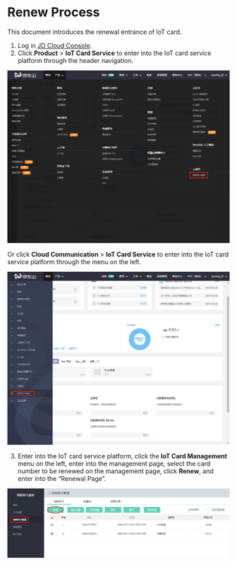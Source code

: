 
# Renew Process

This document introduces the renewal entrance of IoT card.

1. Log in [JD Cloud Console](https://console.jdcloud.com/overview).
2. Click **Product** > **IoT Card Service** to enter into the IoT card service platform through the header navigation.

![物联网卡服务 控制台](../../../../image/Query-Card-Service/wlw-kzt.png)

Or click **Cloud Communication** > **IoT Card Service** to enter into the IoT card service platform through the menu on the left.

![物联网卡服务 控制台](../../../../image/Query-Card-Service/wlw-kzt2.png)

3. Enter into the IoT card service platform, click the **IoT Card Management** menu on the left, enter into the management page, select the card number to be renewed on the management page, click **Renew**, and enter into the “Renewal Page”.

![物联网卡服务 卡管理](../../../../image/Query-Card-Service/wlw-kgl1.png)
